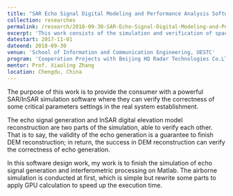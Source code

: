 ```yaml
---
title: "SAR Echo Signal Digital Modeling and Performance Analysis Software"
collection: researches
permalink: /research/2018-09-30-SAR-Echo-Signal-Digital-Modeling-and-Performance-Analysis-Software
excerpt: 'This work consists of the simulation and verification of spaceborne/airborne SAR echo signal generation and interferometric processing on MATLAB.'
datestart: 2017-11-01
dateend: 2018-09-30
venue: 'School of Information and Communication Engineering, UESTC'
program: 'Cooperation Projects with Beijing HQ Radar Technologies Co.LTD'
mentor: Prof. Xiaoling Zhang
location: Chengdu, China
---
```

The purpose of this work is to provide the consumer with a powerful SAR/InSAR simulation software where they can verify the correctness of some critical parameters settings in the real system establishment.

The echo signal generation and InSAR digital elevation model reconstruction are two parts of the simulation, able to verify each other. That is to say, the validity of the echo generation is a guarantee to finish DEM reconstruction; in return, the success in DEM reconstruction can verify the correctness of echo generation.


In this software design work, my work is to finish the simulation of echo signal generation and interferometric processing on Matlab. The airborne simulation is conducted at first, which is simple but rewrite some parts to apply GPU calculation to speed up the execution time.


